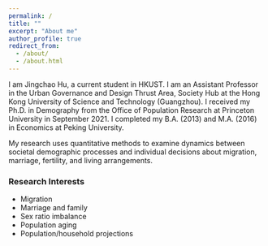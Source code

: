 ```yaml
---
permalink: /
title: ""
excerpt: "About me"
author_profile: true
redirect_from: 
  - /about/
  - /about.html
---
```


I am Jingchao Hu, a current student in HKUST.
I am an Assistant Professor in the Urban Governance and Design Thrust Area, Society Hub at the Hong Kong University of Science and Technology (Guangzhou). I received my Ph.D. in Demography from the Office of Population Research at Princeton University in September 2021. I completed my B.A. (2013) and M.A. (2016) in Economics at Peking University.   

My research uses quantitative methods to examine dynamics between societal demographic processes and individual decisions about migration, marriage, fertility, and living arrangements.  


### Research Interests
- Migration
- Marriage and family 
- Sex ratio imbalance
- Population aging
- Population/household projections
